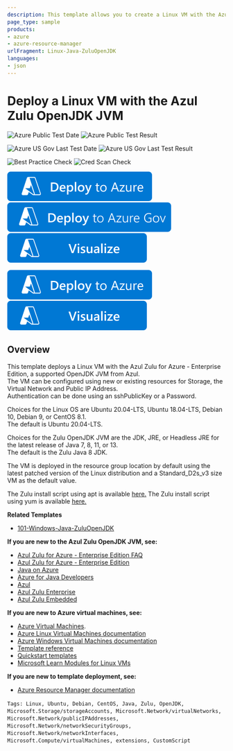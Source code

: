 ```yaml
---
description: This template allows you to create a Linux VM with the Azul Zulu OpenJDK JVM.
page_type: sample
products:
- azure
- azure-resource-manager
urlFragment: Linux-Java-ZuluOpenJDK
languages:
- json
---
```

# Deploy a Linux VM with the Azul Zulu OpenJDK JVM

![Azure Public Test Date](https://azurequickstartsservice.blob.core.windows.net/badges/application-workloads/zulu/Linux-Java-ZuluOpenJDK/PublicLastTestDate.svg)
![Azure Public Test Result](https://azurequickstartsservice.blob.core.windows.net/badges/application-workloads/zulu/Linux-Java-ZuluOpenJDK/PublicDeployment.svg)

![Azure US Gov Last Test Date](https://azurequickstartsservice.blob.core.windows.net/badges/application-workloads/zulu/Linux-Java-ZuluOpenJDK/FairfaxLastTestDate.svg)
![Azure US Gov Last Test Result](https://azurequickstartsservice.blob.core.windows.net/badges/application-workloads/zulu/Linux-Java-ZuluOpenJDK/FairfaxDeployment.svg)

![Best Practice Check](https://azurequickstartsservice.blob.core.windows.net/badges/application-workloads/zulu/Linux-Java-ZuluOpenJDK/BestPracticeResult.svg)
![Cred Scan Check](https://azurequickstartsservice.blob.core.windows.net/badges/application-workloads/zulu/Linux-Java-ZuluOpenJDK/CredScanResult.svg)

[![Deploy To Azure](https://raw.githubusercontent.com/Azure/azure-quickstart-templates/master/1-CONTRIBUTION-GUIDE/images/deploytoazure.svg?sanitize=true)](https://portal.azure.com/#create/Microsoft.Template/uri/https%3A%2F%2Fraw.githubusercontent.com%2FAzure%2Fazure-quickstart-templates%2Fmaster%2Fapplication-workloads%2Fzulu%2FLinux-Java-ZuluOpenJDK%2Fazuredeploy.json)
[![Deploy To Azure US Gov](https://raw.githubusercontent.com/Azure/azure-quickstart-templates/master/1-CONTRIBUTION-GUIDE/images/deploytoazuregov.svg?sanitize=true)](https://portal.azure.us/#create/Microsoft.Template/uri/https%3A%2F%2Fraw.githubusercontent.com%2FAzure%2Fazure-quickstart-templates%2Fmaster%2Fapplication-workloads%2Fzulu%2FLinux-Java-ZuluOpenJDK%2Fazuredeploy.json)
[![Visualize](https://raw.githubusercontent.com/Azure/azure-quickstart-templates/master/1-CONTRIBUTION-GUIDE/images/visualizebutton.svg?sanitize=true)](http://armviz.io/#/?load=https%3A%2F%2Fraw.githubusercontent.com%2FAzure%2Fazure-quickstart-templates%2Fmaster%2Fapplication-workloads%2Fzulu%2FLinux-Java-ZuluOpenJDK%2Fazuredeploy.json)

<a href="https://portal.azure.com/#create/Microsoft.Template/uri/https%3A%2F%2Fraw.githubusercontent.com%2FAzure%2Fazure-quickstart-templates%2Fmaster%2Fapplication-workloads%2Fzulu%2FLinux-Java-ZuluOpenJDK%2Fazuredeploy.json" target="_blank">
    <img src="https://raw.githubusercontent.com/Azure/azure-quickstart-templates/master/1-CONTRIBUTION-GUIDE/images/deploytoazure.svg?sanitize=true"/>
</a>
<a href="http://armviz.io/#/?load=https%3A%2F%2Fraw.githubusercontent.com%2FAzure%2Fazure-quickstart-templates%2Fmaster%2Fapplication-workloads%2Fzulu%2FLinux-Java-ZuluOpenJDK%2Fazuredeploy.json" target="_blank">
    <img src="https://raw.githubusercontent.com/Azure/azure-quickstart-templates/master/1-CONTRIBUTION-GUIDE/images/visualizebutton.svg?sanitize=true"/>
</a>

## Overview

This template deploys a Linux VM with the Azul Zulu for Azure - Enterprise Edition, a supported OpenJDK JVM from Azul.<br/>
The VM can be configured using new or existing resources for Storage, the Virtual Network and Public IP Address.<br/>
Authentication can be done using an sshPublicKey or a Password.

Choices for the Linux OS are Ubuntu 20.04-LTS, Ubuntu 18.04-LTS, Debian 10, Debian 9, or CentOS 8.1.<br/>
The default is Ubuntu 20.04-LTS.

Choices for the Zulu OpenJDK JVM are the JDK, JRE, or Headless JRE for the latest release of Java 7, 8, 11, or 13.<br/>
The default is the Zulu Java 8 JDK.

The VM is deployed in the resource group location by default using the latest patched version of the Linux distribution and a Standard_D2s_v3 size VM as the default value.

The Zulu install script using apt is available [here.](scripts/apt-zulu-install.sh)
The Zulu install script using yum is available [here.](scripts/yum-zulu-install.sh)

**Related Templates**
- [101-Windows-Java-ZuluOpenJDK](https://github.com/Azure/azure-quickstart-templates/tree/master/101-Windows-Java-ZuluOpenJDK)

**If you are new to the Azul Zulu OpenJDK JVM, see:**

- [Azul Zulu for Azure - Enterprise Edition FAQ](https://assets.azul.com/files/Zulu-for-Azure-FAQ.pdf)
- [Azul Zulu for Azure - Enterprise Edition](https://www.azul.com/downloads/azure-only/zulu/)
- [Java on Azure](https://azure.microsoft.com/develop/java/)
- [Azure for Java Developers](https://docs.microsoft.com/java/azure/?view=azure-java-stable)
- [Azul](https://www.azul.com/)
- [Azul Zulu Enterprise](https://www.azul.com/products/zulu-enterprise/)
- [Azul Zulu Embedded](https://www.azul.com/products/zulu-embedded/)

**If you are new to Azure virtual machines, see:**

- [Azure Virtual Machines](https://azure.microsoft.com/services/virtual-machines/).
- [Azure Linux Virtual Machines documentation](https://docs.microsoft.com/azure/virtual-machines/linux/)
- [Azure Windows Virtual Machines documentation](https://docs.microsoft.com/azure/virtual-machines/windows/)
- [Template reference](https://docs.microsoft.com/azure/templates/microsoft.compute/allversions)
- [Quickstart templates](https://azure.microsoft.com/resources/templates/?resourceType=Microsoft.Compute&pageNumber=1&sort=Popular)
- [Microsoft Learn Modules for Linux VMs](https://docs.microsoft.com/learn/browse/?term=linux%20Virtual%20Machine)

**If you are new to template deployment, see:**

- [Azure Resource Manager documentation](https://docs.microsoft.com/azure/azure-resource-manager/)

`Tags: Linux, Ubuntu, Debian, CentOS, Java, Zulu, OpenJDK, Microsoft.Storage/storageAccounts, Microsoft.Network/virtualNetworks, Microsoft.Network/publicIPAddresses, Microsoft.Network/networkSecurityGroups, Microsoft.Network/networkInterfaces, Microsoft.Compute/virtualMachines, extensions, CustomScript`
